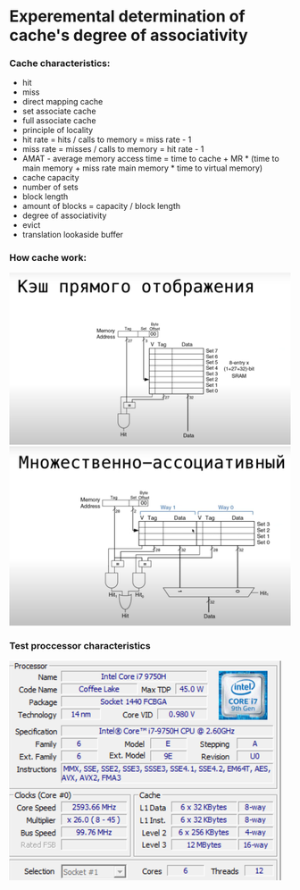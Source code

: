 # Experemental determination of cache\'s degree of associativity
### Cache characteristics:
* hit 
* miss
* direct mapping cache
* set associate cache
* full associate cache
* principle of locality
* hit rate = hits / calls to memory = miss rate - 1
* miss rate = misses / calls to memory = hit rate - 1
* AMAT - average memory access time = time to cache + MR * (time to main memory + miss rate main memory * time to virtual memory)
* cache capacity
* number of sets
* block length
* amount of blocks = capacity / block length
* degree of associativity
* evict
* translation lookaside buffer
### How cache work:
![alt text](..\direct-mapping-cache.png)
![alt text](..\set-assosiate-cache.png)
### Test proccessor characteristics
![alt text](..\env-cache.png)
